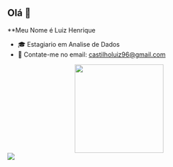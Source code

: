 ## Olá 👋

**Meu Nome é Luiz Henrique

- 🎓 Estagiario em Analise de Dados
- 📧 Contate-me no email: castilholuiz96@gmail.com

<div align="center">
  <a href="https://github.com/Luiz-Henrique-Castilho">
  <img height="200em"  src="https://github-readme-stats.vercel.app/api?username=Luiz-Henrique-Castilho&show_icons=true&theme=dark&include_all_commits=true&count_private=true"/>
</div>

<div>
  <a href = "mailto:castilholuiz96@gmail.com"><img src="https://img.shields.io/badge/Gmail-D14836?style=for-the-badge&logo=gmail&logoColor=white"></a>
</div>

